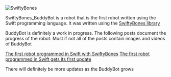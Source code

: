 ![SwiftyBones](https://github.com/hoffmanjon/SwiftyBones/raw/master/images/logo.png)

SwiftyBones_BuddyBot is a robot that is the first robot written using the Swift programming language.  It was written using the <a href="https://github.com/hoffmanjon/SwiftyBones">SwiftyBones library</a>

BuddyBot is definitely a work in progress. The following posts document the progress of the robot.  Most if not all of the posts contain images and videos of BuddyBot

<a href="http://myroboticadventure.blogspot.com/2016/05/the-first-robot-programed-in-swift-with.html">The first robot programmed in Swift with SwiftyBones</a>
<a href="http://myroboticadventure.blogspot.com/2016/05/the-first-robot-programmed-in-swift.html">The first robot programmed in Swift gets its first update</a>

There will definitely be more updates as the BuddyBot grows